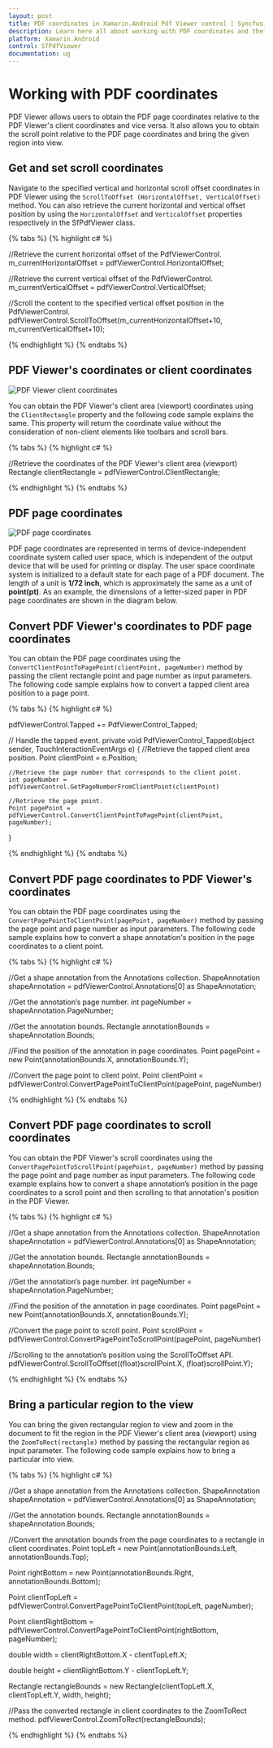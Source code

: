```yaml
---
layout: post
title: PDF coordinates in Xamarin.Android Pdf Viewer control | Syncfusion
description: Learn here all about working with PDF coordinates and their conversions support in Syncfusion<sup>®</sup> Xamarin.Android Pdf Viewer control and more.
platform: Xamarin.Android
control: SfPdfViewer
documentation: ug
---
```


# Working with PDF coordinates

PDF Viewer allows users to obtain the PDF page coordinates relative to the PDF Viewer's client coordinates and vice versa. It also allows you to obtain the scroll point relative to the PDF page coordinates and bring the given region into view.
 
## Get and set scroll coordinates
 
Navigate to the specified vertical and horizontal scroll offset coordinates in PDF Viewer using the `ScrollToOffset (HorizontalOffset, VerticalOffset)` method. You can also retrieve the current horizontal and vertical offset position by using the `HorizontalOffset` and `VerticalOffset` properties respectively in the SfPdfViewer class.
 
{% tabs %}
{% highlight c# %}

//Retrieve the current horizontal offset of the PdfViewerControl.
m_currentHorizontalOffset = pdfViewerControl.HorizontalOffset;
 
//Retrieve the current vertical offset of the PdfViewerControl.
m_currentVerticalOffset = pdfViewerControl.VerticalOffset;
 
//Scroll the content to the specified vertical offset position in the PdfViewerControl.
pdfViewerControl.ScrollToOffset(m_currentHorizontalOffset+10, m_currentVerticalOffset+10);

{% endhighlight %}
{% endtabs %}
 
## PDF Viewer's coordinates or client coordinates

![PDF Viewer client coordinates](pdfviewer_images/ClientCoordinates.png)
 
You can obtain the PDF Viewer's client area (viewport) coordinates using the `ClientRectangle` property and the following code sample explains the same. This property will return the coordinate value without the consideration of non-client elements like toolbars and scroll bars. 

{% tabs %}
{% highlight c# %}

//Retrieve the coordinates of the PDF Viewer's client area (viewport)
Rectangle clientRectangle = pdfViewerControl.ClientRectangle;

{% endhighlight %}
{% endtabs %}
 
## PDF page coordinates

![PDF page coordinates](pdfviewer_images/PageCoordinates.png)
 
PDF page coordinates are represented in terms of device-independent coordinate system called user space, which is independent of the output device that will be used for printing or display. The user space coordinate system is initialized to a default state for each page of a PDF document. The length of a unit is **1/72 inch**, which is approximately the same as a unit of **point(pt)**. As an example, the dimensions of a letter-sized paper in PDF page coordinates are shown in the diagram below. 
 
## Convert PDF Viewer's coordinates to PDF page coordinates
 
You can obtain the PDF page coordinates using the `ConvertClientPointToPagePoint(clientPoint, pageNumber)` method by passing the client rectangle point and page number as input parameters. The following code sample explains how to convert a tapped client area position to a page point.  
 
{% tabs %}
{% highlight c# %}

pdfViewerControl.Tapped += PdfViewerControl_Tapped; 
 
// Handle the tapped event.
private void PdfViewerControl_Tapped(object sender, TouchInteractionEventArgs e)
{
    //Retrieve the tapped client area position.
    Point clientPoint = e.Position;
 
    //Retrieve the page number that corresponds to the client point.
    int pageNumber = pdfViewerControl.GetPageNumberFromClientPoint(clientPoint)
 
    //Retrieve the page point.
    Point pagePoint = pdfViewerControl.ConvertClientPointToPagePoint(clientPoint, pageNumber);
} 
		
{% endhighlight %}
{% endtabs %}
 
## Convert PDF page coordinates to PDF Viewer's coordinates
 
You can obtain the PDF page coordinates using the `ConvertPagePointToClientPoint(pagePoint, pageNumber)` method by passing the page point and page number as input parameters. The following code sample explains how to convert a shape annotation's position in the page coordinates to a client point. 

{% tabs %}
{% highlight c# %}

//Get a shape annotation from the Annotations collection.
ShapeAnnotation shapeAnnotation = pdfViewerControl.Annotations[0] as ShapeAnnotation;
 
//Get the annotation’s page number.
int pageNumber = shapeAnnotation.PageNumber;
 
//Get the annotation bounds.
Rectangle annotationBounds = shapeAnnotation.Bounds;
 
//Find the position of the annotation in page coordinates.
Point pagePoint = new Point(annotationBounds.X, annotationBounds.Y);
 
//Convert the page point to client point.
Point clientPoint = pdfViewerControl.ConvertPagePointToClientPoint(pagePoint, pageNumber)
 
{% endhighlight %}
{% endtabs %} 

## Convert PDF page coordinates to scroll coordinates
 
You can obtain the PDF Viewer's scroll coordinates using the `ConvertPagePointToScrollPoint(pagePoint, pageNumber)` method by passing the page point and page number as input parameters. The following code example explains how to convert a shape annotation’s position in the page coordinates to a scroll point and then scrolling to that annotation's position in the PDF Viewer.

{% tabs %}
{% highlight c# %}

//Get a shape annotation from the Annotations collection.
ShapeAnnotation shapeAnnotation = pdfViewerControl.Annotations[0] as ShapeAnnotation;
 
//Get the annotation bounds.
Rectangle annotationBounds = shapeAnnotation.Bounds;
 
//Get the annotation’s page number.
int pageNumber = shapeAnnotation.PageNumber;
 
//Find the position of the annotation in page coordinates.
Point pagePoint = new Point(annotationBounds.X, annotationBounds.Y);
 
//Convert the page point to scroll point.
Point scrollPoint = pdfViewerControl.ConvertPagePointToScrollPoint(pagePoint, pageNumber)
 
//Scrolling to the annotation’s position using the ScrollToOffset API.
pdfViewerControl.ScrollToOffset((float)scrollPoint.X, (float)scrollPoint.Y);
 
{% endhighlight %}
{% endtabs %}

## Bring a particular region to the view
 
You can bring the given rectangular region to view and zoom in the document to fit the region in the PDF Viewer's client area (viewport) using the `ZoomToRect(rectangle)` method by passing the rectangular region as input parameter. The following code sample explains how to bring a particular into view.

{% tabs %}
{% highlight c# %}

//Get a shape annotation from the Annotations collection.
ShapeAnnotation shapeAnnotation = pdfViewerControl.Annotations[0] as ShapeAnnotation;
 
//Get the annotation bounds.
Rectangle annotationBounds = shapeAnnotation.Bounds;
 
//Convert the annotation bounds from the page coordinates to a rectangle in client coordinates. 
Point topLeft = new Point(annotationBounds.Left, annotationBounds.Top);
            
Point rightBottom = new Point(annotationBounds.Right, annotationBounds.Bottom);
            
Point clientTopLeft = pdfViewerControl.ConvertPagePointToClientPoint(topLeft, pageNumber);
            
Point clientRightBottom = pdfViewerControl.ConvertPagePointToClientPoint(rightBottom, pageNumber);
            
double width = clientRightBottom.X - clientTopLeft.X;
            
double height = clientRightBottom.Y - clientTopLeft.Y;
            
Rectangle rectangleBounds = new Rectangle(clientTopLeft.X, clientTopLeft.Y, width, height);
 
//Pass the converted rectangle in client coordinates to the ZoomToRect method. 
pdfViewerControl.ZoomToRect(rectangleBounds);
 
{% endhighlight %}
{% endtabs %}
